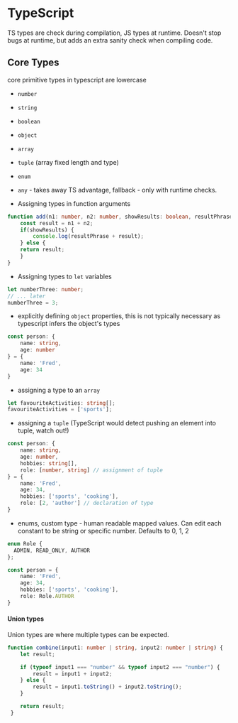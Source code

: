 # TypeScript

TS types are check during compilation, JS types at runtime. Doesn't stop bugs at runtime, but adds an extra sanity check when compiling code.

## Core Types
core primitive types in typescript are lowercase

* `number`
* `string`
* `boolean`
* `object`
* `array`
* `tuple` (array fixed length and type)
* `enum`
* `any`  - takes away TS advantage, fallback - only with runtime checks.

* Assigning types in function arguments

```typescript
function add(n1: number, n2: number, showResults: boolean, resultPhrase: string) {
    const result = n1 + n2;
    if(showResults) {
        console.log(resultPhrase + result);
    } else {
    return result;
    }
}
```

* Assigning types to `let` variables

```typescript
let numberThree: number;
// ... later
numberThree = 3;
```

* explicitly defining `object` properties, this is not typically necessary as typescript infers the object's types
```typescript
const person: {
    name: string,
    age: number
} = {
    name: 'Fred',
    age: 34
}
```
* assigning a type to an `array`

```typescript
let favouriteActivities: string[];
favouriteActivities = ['sports'];
```

* assigning a `tuple` (TypeScript would detect pushing an element into tuple, watch out!)

```typescript
const person: {
    name: string,
    age: number,
    hobbies: string[],
    role: [number, string] // assignment of tuple
} = {
    name: 'Fred',
    age: 34,
    hobbies: ['sports', 'cooking'],
    role: [2, 'author'] // declaration of type
}
```
* enums, custom type - human readable mapped values. Can edit each constant to be string or specific number. Defaults to 0, 1, 2
```typescript
enum Role {
  ADMIN, READ_ONLY, AUTHOR
};

const person = {
    name: 'Fred',
    age: 34,
    hobbies: ['sports', 'cooking'],
    role: Role.AUTHOR
}
```

#### Union types

Union types are where multiple types can be expected. 

```typescript
function combine(input1: number | string, input2: number | string) {
    let result;

    if (typeof input1 === "number" && typeof input2 === "number") {
        result = input1 + input2;
    } else {
        result = input1.toString() + input2.toString();
    }

    return result;
 }
```
